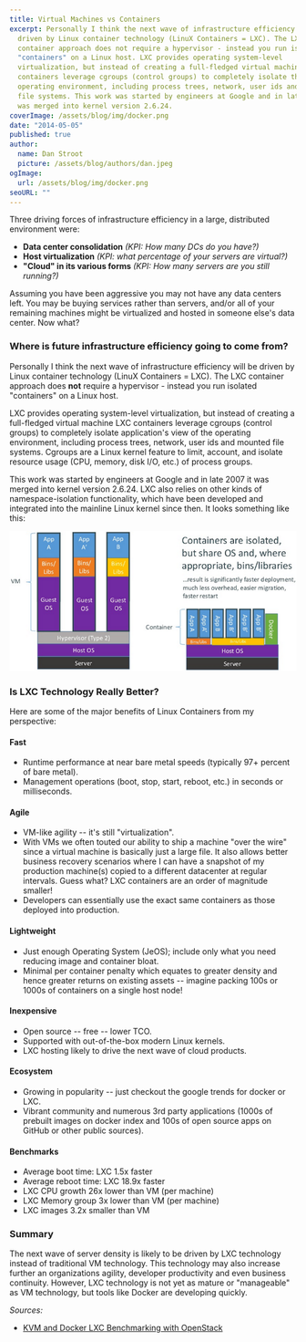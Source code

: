 ```yaml
---
title: Virtual Machines vs Containers
excerpt: Personally I think the next wave of infrastructure efficiency will be
  driven by Linux container technology (LinuX Containers = LXC). The LXC
  container approach does not require a hypervisor - instead you run isolated
  "containers" on a Linux host. LXC provides operating system-level
  virtualization, but instead of creating a full-fledged virtual machine LXC
  containers leverage cgroups (control groups) to completely isolate the
  operating environment, including process trees, network, user ids and mounted
  file systems. This work was started by engineers at Google and in late 2007 it
  was merged into kernel version 2.6.24.
coverImage: /assets/blog/img/docker.png
date: "2014-05-05"
published: true
author:
  name: Dan Stroot
  picture: /assets/blog/authors/dan.jpeg
ogImage:
  url: /assets/blog/img/docker.png
seoURL: ""
---
```


Three driving forces of infrastructure efficiency in a large, distributed environment were:

- **Data center consolidation** _(KPI: How many DCs do you have?)_
- **Host virtualization** _(KPI: what percentage of your servers are virtual?)_
- **"Cloud" in its various forms** _(KPI: How many servers are you still running?)_

Assuming you have been aggressive you may not have any data centers left.  You may be buying services rather than servers, and/or all of your remaining machines might be virtualized and hosted in someone else's data center. Now what?

### Where is future infrastructure efficiency going to come from?

Personally I think the next wave of infrastructure efficiency will be driven by Linux container technology (LinuX Containers = LXC). The LXC container approach does **not** require a hypervisor - instead you run isolated "containers" on a Linux host.  

LXC provides operating system-level virtualization, but instead of creating a full-fledged virtual machine LXC containers leverage cgroups (control groups) to completely isolate application's view of the operating environment, including process trees, network, user ids and mounted file systems. Cgroups are a Linux kernel feature to limit, account, and isolate resource usage (CPU, memory, disk I/O, etc.) of process groups.

This work was started by engineers at Google and in late 2007 it was merged into kernel version 2.6.24. LXC also relies on other kinds of namespace-isolation functionality, which have been developed and integrated into the mainline Linux kernel since then. It looks something like this:

![Docker](/assets/blog/img/dockervsvm.png)

### Is LXC Technology Really Better?

Here are some of the major benefits of Linux Containers from my perspective:

#### Fast

- Runtime performance at near bare metal speeds (typically 97+ percent of bare metal).
- Management operations (boot, stop, start, reboot, etc.) in seconds or milliseconds.

#### Agile

- VM-like agility -- it's still "virtualization".
- With VMs we often touted our ability to ship a machine "over the wire" since a virtual machine is basically just a large file.  It also allows better business recovery scenarios where I can have a snapshot of my production machine(s) copied to a different datacenter at regular intervals. Guess what? LXC containers are an order of magnitude smaller!
- Developers can essentially use the exact same containers as those deployed into production.

#### Lightweight

- Just enough Operating System (JeOS); include only what you need reducing image and container bloat.
- Minimal per container penalty which equates to greater density and hence greater returns on existing assets -- imagine packing 100s or 1000s of containers on a single host node!

#### Inexpensive

- Open source -- free -- lower TCO.
- Supported with out-of-the-box modern Linux kernels.
- LXC hosting likely to drive the next wave of cloud products.

#### Ecosystem

- Growing in popularity -- just checkout the google trends for docker or LXC.
- Vibrant community and numerous 3rd party applications (1000s of prebuilt images on docker index and 100s of open source apps on GitHub or other public sources).

#### Benchmarks

- Average boot time: LXC 1.5x faster
- Average reboot time: LXC 18.9x faster
- LXC CPU growth 26x lower than VM (per machine)
- LXC Memory group 3x lower than VM (per machine)
- LXC images 3.2x smaller than VM

### Summary

The next wave of server density is likely to be driven by LXC technology instead of traditional VM technology.  This technology may also increase further an organizations agility, developer productivity and even business continuity. However, LXC technology is not yet as mature or "manageable" as VM technology, but tools like Docker are developing quickly.

_Sources:_

* [KVM and Docker LXC Benchmarking with OpenStack](http://bodenr.blogspot.com/2014/05/kvm-and-docker-lxc-benchmarking-with.html)
